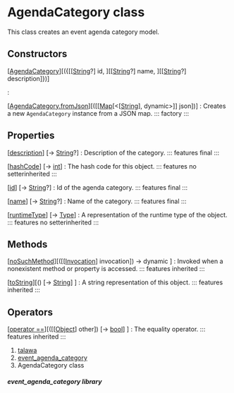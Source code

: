 
<div>

# AgendaCategory class

</div>


This class creates an event agenda category model.



## Constructors

[[AgendaCategory](../models_events_event_agenda_category/AgendaCategory/AgendaCategory.html)][({[[[String](https://api.flutter.dev/flutter/dart-core/String-class.html)?] id, ][[[String](https://api.flutter.dev/flutter/dart-core/String-class.html)?] name, ][[[String](https://api.flutter.dev/flutter/dart-core/String-class.html)?] description]})]

:   

[[AgendaCategory.fromJson](../models_events_event_agenda_category/AgendaCategory/AgendaCategory.fromJson.html)][([[[Map](https://api.flutter.dev/flutter/dart-core/Map-class.html)[\<[[String](https://api.flutter.dev/flutter/dart-core/String-class.html)], dynamic\>]] json])]
:   Creates a new `AgendaCategory` instance from a JSON map.
    ::: 
    factory
    :::



## Properties

[[description](../models_events_event_agenda_category/AgendaCategory/description.html)] [→ [String](https://api.flutter.dev/flutter/dart-core/String-class.html)?]
:   Description of the category.
    ::: features
    final
    :::

[[hashCode](https://api.flutter.dev/flutter/dart-core/Object/hashCode.html)] [→ [int](https://api.flutter.dev/flutter/dart-core/int-class.html)]
:   The hash code for this object.
    ::: features
    no setterinherited
    :::

[[id](../models_events_event_agenda_category/AgendaCategory/id.html)] [→ [String](https://api.flutter.dev/flutter/dart-core/String-class.html)?]
:   Id of the agenda category.
    ::: features
    final
    :::

[[name](../models_events_event_agenda_category/AgendaCategory/name.html)] [→ [String](https://api.flutter.dev/flutter/dart-core/String-class.html)?]
:   Name of the category.
    ::: features
    final
    :::

[[runtimeType](https://api.flutter.dev/flutter/dart-core/Object/runtimeType.html)] [→ [Type](https://api.flutter.dev/flutter/dart-core/Type-class.html)]
:   A representation of the runtime type of the object.
    ::: features
    no setterinherited
    :::



## Methods

[[noSuchMethod](https://api.flutter.dev/flutter/dart-core/Object/noSuchMethod.html)][([[[Invocation](https://api.flutter.dev/flutter/dart-core/Invocation-class.html)] invocation]) → dynamic ]
:   Invoked when a nonexistent method or property is accessed.
    ::: features
    inherited
    :::

[[toString](https://api.flutter.dev/flutter/dart-core/Object/toString.html)][() [→ [String](https://api.flutter.dev/flutter/dart-core/String-class.html)] ]
:   A string representation of this object.
    ::: features
    inherited
    :::



## Operators

[[operator ==](https://api.flutter.dev/flutter/dart-core/Object/operator_equals.html)][([[[Object](https://api.flutter.dev/flutter/dart-core/Object-class.html)] other]) [→ [bool](https://api.flutter.dev/flutter/dart-core/bool-class.html)] ]
:   The equality operator.
    ::: features
    inherited
    :::







1.  [talawa](../index.html)
2.  [event_agenda_category](../models_events_event_agenda_category/)
3.  AgendaCategory class

##### event_agenda_category library







